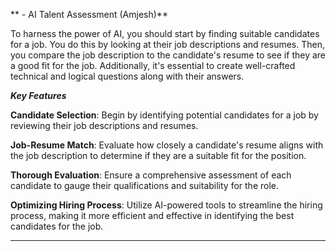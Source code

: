** - AI Talent Assessment (Amjesh)**

To harness the power of AI, you should start by finding suitable candidates for a job. You do this by looking at their job descriptions and resumes. Then, you compare the job description to the candidate's resume to see if they are a good fit for the job. Additionally, it's essential to create well-crafted technical and logical questions along with their answers.


***Key Features***

**Candidate Selection**: Begin by identifying potential candidates for a job by reviewing their job descriptions and resumes.

**Job-Resume Match**: Evaluate how closely a candidate's resume aligns with the job description to determine if they are a suitable fit for the position.

**Thorough Evaluation**: Ensure a comprehensive assessment of each candidate to gauge their qualifications and suitability for the role.

**Optimizing Hiring Process**: Utilize AI-powered tools to streamline the hiring process, making it more efficient and effective in identifying the best candidates for the job.


---
